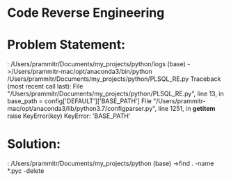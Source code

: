 # Code Reverse Engineering

# Problem Statement:

 : /Users/prammitr/Documents/my_projects/python/logs 
(base) ->/Users/prammitr-mac/opt/anaconda3/bin/python /Users/prammitr/Documents/my_projects/python/PLSQL_RE.py
Traceback (most recent call last):
  File "/Users/prammitr/Documents/my_projects/python/PLSQL_RE.py", line 13, in <module>
    base_path = config['DEFAULT']['BASE_PATH']
  File "/Users/prammitr-mac/opt/anaconda3/lib/python3.7/configparser.py", line 1251, in __getitem__
    raise KeyError(key)
KeyError: 'BASE_PATH'

# Solution:

 : /Users/prammitr/Documents/my_projects/python 
(base) ->find . -name \*.pyc -delete
